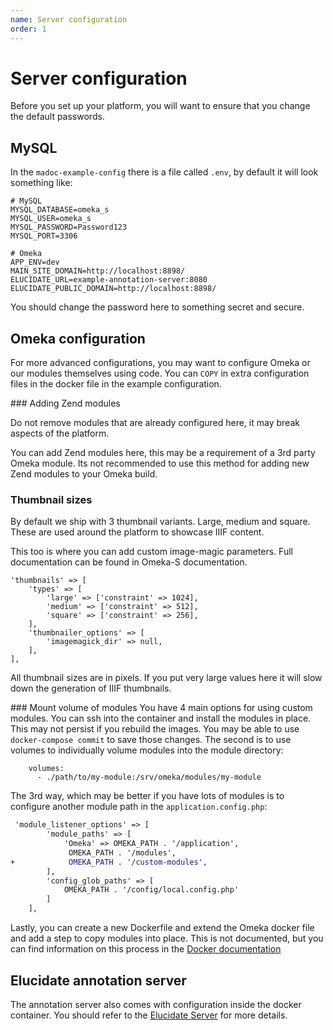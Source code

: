 ```yaml
---
name: Server configuration
order: 1
---
```


# Server configuration
Before you set up your platform, you will want to ensure that you change the default passwords.

## MySQL
In the `madoc-example-config` there is a file called `.env`, by default it will look something like:

```
# MySQL
MYSQL_DATABASE=omeka_s
MYSQL_USER=omeka_s
MYSQL_PASSWORD=Password123
MYSQL_PORT=3306

# Omeka
APP_ENV=dev
MAIN_SITE_DOMAIN=http://localhost:8898/
ELUCIDATE_URL=example-annotation-server:8080
ELUCIDATE_PUBLIC_DOMAIN=http://localhost:8898/
```

You should change the password here to something secret and secure. 

## Omeka configuration
For more advanced configurations, you may want to configure Omeka or our modules themselves using code. You can `COPY` in extra configuration files in the docker file in the example configuration.

### Adding Zend modules
<div class="fesk-info fesk-info--warning">
  Do not remove modules that are already configured here, it may break aspects of the platform.
</div>

You can add Zend modules here, this may be a requirement of a 3rd party Omeka module. Its not recommended to use this method for adding new Zend modules to your Omeka build.

### Thumbnail sizes
By default we ship with 3 thumbnail variants. Large, medium and square. These are used around the platform to showcase IIIF content.

This too is where you can add custom image-magic parameters. Full documentation can be found in Omeka-S documentation.

```
'thumbnails' => [
    'types' => [
        'large' => ['constraint' => 1024],
        'medium' => ['constraint' => 512],
        'square' => ['constraint' => 256],
    ],
    'thumbnailer_options' => [
        'imagemagick_dir' => null,
    ],
],
```

All thumbnail sizes are in pixels. If you put very large values here it will slow down the generation of IIIF thumbnails.

### Mount volume of modules
You have 4 main options for using custom modules. You can ssh into the container and install the modules in place. This may not persist if you rebuild the images. You may be able to use `docker-compose commit` to save those changes. The second is to use volumes to individually volume modules into the module directory:
```
    volumes:
      - ./path/to/my-module:/srv/omeka/modules/my-module
```

The 3rd way, which may be better if you have lots of modules is to configure another module path in the `application.config.php`:
```diff
 'module_listener_options' => [
        'module_paths' => [
            'Omeka' => OMEKA_PATH . '/application',
             OMEKA_PATH . '/modules',
+            OMEKA_PATH . '/custom-modules',
        ],
        'config_glob_paths' => [
            OMEKA_PATH . '/config/local.config.php'
        ]
    ],
```

Lastly, you can create a new Dockerfile and extend the Omeka docker file and add a step to copy modules into place. This is not documented, but you can find information on this process in the [Docker documentation](https://docs.docker.com/develop/develop-images/dockerfile_best-practices/)

## Elucidate annotation server

The annotation server also comes with configuration inside the docker container. You should refer to the [Elucidate Server](https://github.com/dlcs/elucidate-server) for more details.
